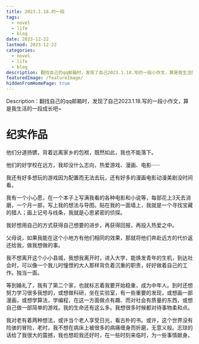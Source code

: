 ```yaml
---
title: 2023.1.18.的一段
tags:
  - novel
  - life
  - blog
date: 2023-12-22
lastmod: 2023-12-22
categories:
  - novel
  - life
  - blog
description: 翻找自己的qq邮箱时，发现了自己2023.1.18.写的一段小作文，算是我生活的一段成长吧~
featuredImage: /featureImage/
hiddenFromHomePage: true
---
```


Description：翻找自己的qq邮箱时，发现了自己2023.1.18.写的一段小作文，算是我生活的一段成长吧~

# 纪实作品

他们分道扬镳，背着远离家乡的包袱，既然如此，我也不能落下。  

他们的好学校在远方，我却没什么志向，热爱游戏、漫画、电影······  

我还有好多想玩的游戏因为配置而无法去玩，还有好多的漫画电影动漫美剧没时间看。  

我有一个小心愿，在一个本子上写满我看的各种电影和小说等，每部花上3天去消磨，一个月一部，写上我的想法与导图。贴在我的一面墙上，我就是一个寻找宝藏的猎人；画上记号与线条，我就是心思紧密的侦探。  

我好想用自己的方式获得自己想要的进步，再获得回报，再投入热爱之中。  

父母说，如果我能在这个小地方有他们相同的效果，那就将他们奔赴远方的代价返还给我，做我想做的事。  

我不想离开这个小小县城，我想我离开时，进入大学，能焕发青年的生机，到达社会时，可以像一个我儿时憧憬的大人那样背负着沉重的职责，好好做着自己的工作。独当一面。  

等到婚礼了，我有了第二个家，也就标志着我要开始稳重，成为中年人。到时还想努力学习很多我想的，或想做科研，坐在实验室，有一些重要的发现，或想画一部漫画，或想学算法，学编程，在这一方面做点有趣、而对社会有质量的东西，或想自己做一部简单的游戏。我的生命还有这么多。我想很多时候都对待事物柔和点。  

我对老有着两种想法，或许当个老人享受日光，看古朴的书。或许，这个世界没有险骇的冒险，老时，我不想在病床上被很多的病痛缠身而折磨，无意义般。志琼的话给了我很大的震撼，我也想趁我还好时，在一些时刻来临时，为一些事情献身。